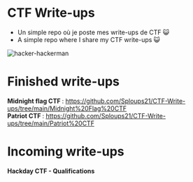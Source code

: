 # CTF Write-ups

- Un simple repo où je poste mes write-ups de CTF 😺
- A simple repo where I share my CTF write-ups 😺

![hacker-hackerman](https://user-images.githubusercontent.com/66923124/164998527-875325d0-6303-48a0-8adb-0a85ced13c86.gif)


# Finished write-ups

<strong> Midnight flag CTF </strong> : https://github.com/Sploups21/CTF-Write-ups/tree/main/Midnight%20Flag%20CTF <br>
<strong> Patriot CTF </strong> : https://github.com/Sploups21/CTF-Write-ups/tree/main/Patriot%20CTF

# Incoming write-ups

<strong> Hackday CTF - Qualifications </strong>
